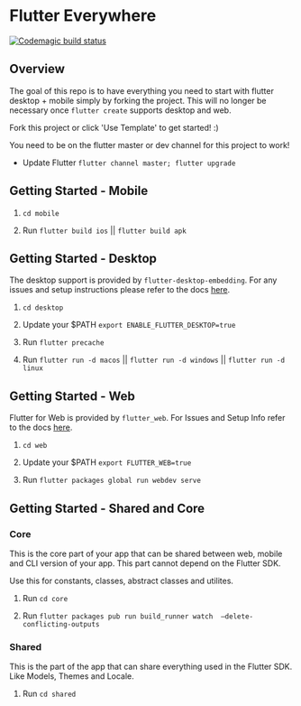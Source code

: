 # Flutter Everywhere

[![Codemagic build status](https://api.codemagic.io/apps/5cd2d9cbc959181f99f3bc4b/5d02566b85769116ab87cc8f/status_badge.svg)](https://codemagic.io/apps/5cd2d9cbc959181f99f3bc4b/5d02566b85769116ab87cc8f/latest_build)

## Overview

The goal of this repo is to have everything you need to start with flutter desktop + mobile simply by forking the project. This will no longer be necessary once `flutter create` supports desktop and web.

Fork this project or click 'Use Template' to get started! :)

You need to be on the flutter master or dev channel for this project to work!

- Update Flutter `flutter channel master; flutter upgrade`

## Getting Started - Mobile

1. `cd mobile`

2. Run `flutter build ios` || `flutter build apk`

## Getting Started - Desktop

The desktop support is provided by `flutter-desktop-embedding`. For any issues and setup instructions please refer to the docs [here](https://github.com/google/flutter-desktop-embedding).

1. `cd desktop`

2. Update your $PATH `export ENABLE_FLUTTER_DESKTOP=true`

3. Run `flutter precache`

4. Run `flutter run -d macos` || `flutter run -d windows` || `flutter run -d linux`

## Getting Started - Web

Flutter for Web is provided by `flutter_web`. For Issues and Setup Info refer to the docs [here](https://github.com/flutter/flutter_web).

1. `cd web`

2. Update your $PATH `export FLUTTER_WEB=true`

3. Run `flutter packages global run webdev serve`

## Getting Started - Shared and Core

### Core

This is the core part of your app that can be shared between web, mobile and CLI version of your app. This part cannot depend on the Flutter SDK.

Use this for constants, classes, abstract classes and utilites.

1. Run `cd core`

2. Run  `flutter packages pub run build_runner watch  —delete-conflicting-outputs`

### Shared

This is the part of the app that can share everything used in the Flutter SDK. Like Models, Themes and Locale.

1. Run `cd shared`
